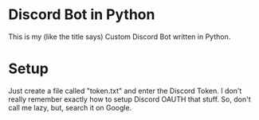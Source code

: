 # Discord Bot in Python

This is my (like the title says) Custom Discord Bot written in Python.

# Setup

Just create a file called "token.txt" and enter the Discord Token.
I don't really remember exactly how to setup Discord OAUTH that stuff.
So, don't call me lazy, but, search it on Google.